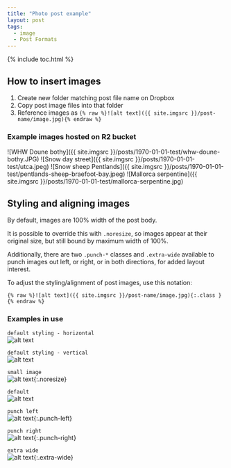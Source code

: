 ```yaml
---
title: "Photo post example"
layout: post
tags:
  - image
  - Post Formats
---
```

{% include toc.html %}

## How to insert images

1. Create new folder matching post file name on Dropbox
1. Copy post image files into that folder
1. Reference images as `{% raw %}![alt text]({{ site.imgsrc }}/post-name/image.jpg){% endraw %}`

### Example images hosted on R2 bucket

![WHW Doune bothy]({{ site.imgsrc }}/posts/1970-01-01-test/whw-doune-bothy.JPG)
![Snow day street]({{ site.imgsrc }}/posts/1970-01-01-test/utca.jpeg)
![Snow sheep Pentlands]({{ site.imgsrc }}/posts/1970-01-01-test/pentlands-sheep-braefoot-bay.jpeg)
![Mallorca serpentine]({{ site.imgsrc }}/posts/1970-01-01-test/mallorca-serpentine.jpg)


## Styling and aligning images

By default, images are 100% width of the post body.

It is possible to override this with `.noresize`, so images appear at their original size, but still bound by maximum width of 100%.

Additionally, there are two `.punch-*` classes and `.extra-wide` available to punch images out left, or right, or in both directions, for added layout interest.

To adjust the styling/alignment of post images, use this notation:
```
{% raw %}![alt text]({{ site.imgsrc }}/post-name/image.jpg){:.class }{% endraw %}
```

### Examples in use

`default styling - horizontal`  
![alt text](http://placekitten.com/800/200)

`default styling - vertical`  
![alt text](http://placekitten.com/400/600)

`small image`  
![alt text](http://placekitten.com/400/600){:.noresize}

`default`  
![alt text](http://placekitten.com/800/200)

`punch left`  
![alt text](http://placekitten.com/800/200){:.punch-left}

`punch right`  
![alt text](http://placekitten.com/800/200){:.punch-right}

`extra wide`  
![alt text](http://placekitten.com/1200/200){:.extra-wide}